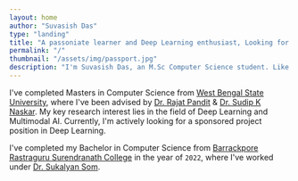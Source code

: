 ```yaml
---
layout: home
author: "Suvasish Das"
type: "landing"
title: "A passoniate learner and Deep Learning enthusiast, Looking for opportunities in Research & Development"
permalink: "/"
thumbnail: "/assets/img/passport.jpg"
description: "I'm Suvasish Das, an M.Sc Computer Science student. Like to design & build products that positively impact the lives of users."
---
```


I've completed Masters in Computer Science from [West Bengal State University](https://wbsu.ac.in/web/), where I've been advised by [Dr. Rajat Pandit](https://wbsu.ac.in/web/faculty/dr-rajat-pandit/) & [Dr. Sudip K Naskar](https://sites.google.com/site/sudipnaskar/). My key research interest lies in the field of Deep Learning and Multimodal AI. Currently, I'm actively looking for a sponsored project position in Deep Learning.

I've completed my Bachelor in Computer Science from [Barrackpore Rastraguru Surendranath College](https://www.brsnc.in/) in the year of `2022`, where I've worked under [Dr. Sukalyan Som](https://scholar.google.co.in/citations?user=vhkRGncAAAAJ&hl=en).

